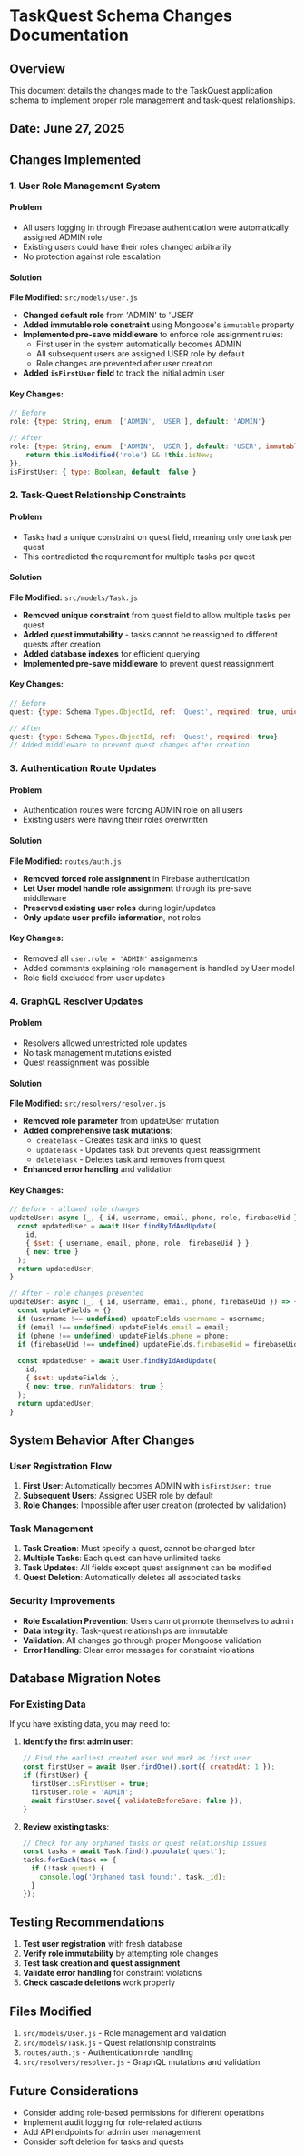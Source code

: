 # TaskQuest Schema Changes Documentation

## Overview
This document details the changes made to the TaskQuest application schema to implement proper role management and task-quest relationships.

## Date: June 27, 2025

## Changes Implemented

### 1. User Role Management System

#### Problem
- All users logging in through Firebase authentication were automatically assigned ADMIN role
- Existing users could have their roles changed arbitrarily
- No protection against role escalation

#### Solution
**File Modified:** `src/models/User.js`

- **Changed default role** from 'ADMIN' to 'USER'
- **Added immutable role constraint** using Mongoose's `immutable` property
- **Implemented pre-save middleware** to enforce role assignment rules:
  - First user in the system automatically becomes ADMIN
  - All subsequent users are assigned USER role by default
  - Role changes are prevented after user creation
- **Added `isFirstUser` field** to track the initial admin user

#### Key Changes:
```javascript
// Before
role: {type: String, enum: ['ADMIN', 'USER'], default: 'ADMIN'}

// After
role: {type: String, enum: ['ADMIN', 'USER'], default: 'USER', immutable: function() {
    return this.isModified('role') && !this.isNew;
}},
isFirstUser: { type: Boolean, default: false }
```

### 2. Task-Quest Relationship Constraints

#### Problem
- Tasks had a unique constraint on quest field, meaning only one task per quest
- This contradicted the requirement for multiple tasks per quest

#### Solution
**File Modified:** `src/models/Task.js`

- **Removed unique constraint** from quest field to allow multiple tasks per quest
- **Added quest immutability** - tasks cannot be reassigned to different quests after creation
- **Added database indexes** for efficient querying
- **Implemented pre-save middleware** to prevent quest reassignment

#### Key Changes:
```javascript
// Before
quest: {type: Schema.Types.ObjectId, ref: 'Quest', required: true, unique: true}

// After
quest: {type: Schema.Types.ObjectId, ref: 'Quest', required: true}
// Added middleware to prevent quest changes after creation
```

### 3. Authentication Route Updates

#### Problem
- Authentication routes were forcing ADMIN role on all users
- Existing users were having their roles overwritten

#### Solution
**File Modified:** `routes/auth.js`

- **Removed forced role assignment** in Firebase authentication
- **Let User model handle role assignment** through its pre-save middleware
- **Preserved existing user roles** during login/updates
- **Only update user profile information**, not roles

#### Key Changes:
- Removed all `user.role = 'ADMIN'` assignments
- Added comments explaining role management is handled by User model
- Role field excluded from user updates

### 4. GraphQL Resolver Updates

#### Problem
- Resolvers allowed unrestricted role updates
- No task management mutations existed
- Quest reassignment was possible

#### Solution
**File Modified:** `src/resolvers/resolver.js`

- **Removed role parameter** from updateUser mutation
- **Added comprehensive task mutations**:
  - `createTask` - Creates task and links to quest
  - `updateTask` - Updates task but prevents quest reassignment
  - `deleteTask` - Deletes task and removes from quest
- **Enhanced error handling** and validation

#### Key Changes:
```javascript
// Before - allowed role changes
updateUser: async (_, { id, username, email, phone, role, firebaseUid }) => {
  const updatedUser = await User.findByIdAndUpdate(
    id,
    { $set: { username, email, phone, role, firebaseUid } },
    { new: true }
  );
  return updatedUser;
}

// After - role changes prevented
updateUser: async (_, { id, username, email, phone, firebaseUid }) => {
  const updateFields = {};
  if (username !== undefined) updateFields.username = username;
  if (email !== undefined) updateFields.email = email;
  if (phone !== undefined) updateFields.phone = phone;
  if (firebaseUid !== undefined) updateFields.firebaseUid = firebaseUid;
  
  const updatedUser = await User.findByIdAndUpdate(
    id,
    { $set: updateFields },
    { new: true, runValidators: true }
  );
  return updatedUser;
}
```

## System Behavior After Changes

### User Registration Flow
1. **First User**: Automatically becomes ADMIN with `isFirstUser: true`
2. **Subsequent Users**: Assigned USER role by default
3. **Role Changes**: Impossible after user creation (protected by validation)

### Task Management
1. **Task Creation**: Must specify a quest, cannot be changed later
2. **Multiple Tasks**: Each quest can have unlimited tasks
3. **Task Updates**: All fields except quest assignment can be modified
4. **Quest Deletion**: Automatically deletes all associated tasks

### Security Improvements
- **Role Escalation Prevention**: Users cannot promote themselves to admin
- **Data Integrity**: Task-quest relationships are immutable
- **Validation**: All changes go through proper Mongoose validation
- **Error Handling**: Clear error messages for constraint violations

## Database Migration Notes

### For Existing Data
If you have existing data, you may need to:

1. **Identify the first admin user**:
   ```javascript
   // Find the earliest created user and mark as first user
   const firstUser = await User.findOne().sort({ createdAt: 1 });
   if (firstUser) {
     firstUser.isFirstUser = true;
     firstUser.role = 'ADMIN';
     await firstUser.save({ validateBeforeSave: false });
   }
   ```

2. **Review existing tasks**:
   ```javascript
   // Check for any orphaned tasks or quest relationship issues
   const tasks = await Task.find().populate('quest');
   tasks.forEach(task => {
     if (!task.quest) {
       console.log('Orphaned task found:', task._id);
     }
   });
   ```

## Testing Recommendations

1. **Test user registration** with fresh database
2. **Verify role immutability** by attempting role changes
3. **Test task creation and quest assignment**
4. **Validate error handling** for constraint violations
5. **Check cascade deletions** work properly

## Files Modified

1. `src/models/User.js` - Role management and validation
2. `src/models/Task.js` - Quest relationship constraints
3. `routes/auth.js` - Authentication role handling
4. `src/resolvers/resolver.js` - GraphQL mutations and validation

## Future Considerations

- Consider adding role-based permissions for different operations
- Implement audit logging for role-related actions
- Add API endpoints for admin user management
- Consider soft deletion for tasks and quests
